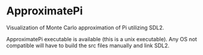 # ApproximatePi
Visualization of Monte Carlo approximation of Pi utilizing SDL2.

ApproximatePi executable is available (this is a unix executable). Any OS not compatible will have to build the src files manually and link SDL2.
